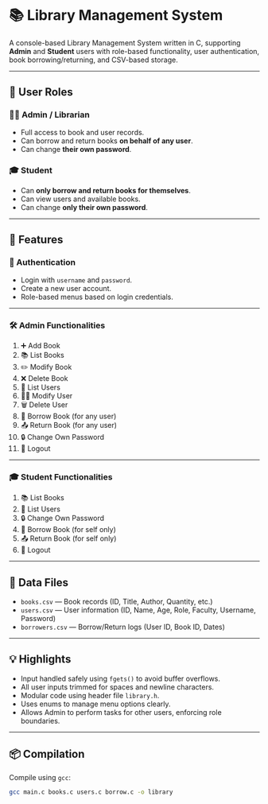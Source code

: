 # 📚 Library Management System

A console-based Library Management System written in C, supporting **Admin** and **Student** users with role-based functionality, user authentication, book borrowing/returning, and CSV-based storage.

---

## 👥 User Roles

### 👨‍🏫 Admin / Librarian
- Full access to book and user records.
- Can borrow and return books **on behalf of any user**.
- Can change **their own password**.

### 🎓 Student
- Can **only borrow and return books for themselves**.
- Can view users and available books.
- Can change **only their own password**.

---

## 🧾 Features

### 🔐 Authentication
- Login with `username` and `password`.
- Create a new user account.
- Role-based menus based on login credentials.

---

### 🛠 Admin Functionalities

1. ➕ Add Book  
2. 📚 List Books  
3. ✏️ Modify Book  
4. ❌ Delete Book  
5. 👥 List Users  
6. 🧑‍💼 Modify User  
7. 🗑️ Delete User  
8. 📖 Borrow Book (for any user)  
9. 📤 Return Book (for any user)  
10. 🔒 Change Own Password  
0. 🚪 Logout  

---

### 🎓 Student Functionalities

1. 📚 List Books  
2. 👥 List Users  
3. 🔒 Change Own Password  
4. 📖 Borrow Book (for self only)  
5. 📤 Return Book (for self only)  
0. 🚪 Logout  

---

## 📂 Data Files

- `books.csv` — Book records (ID, Title, Author, Quantity, etc.)
- `users.csv` — User information (ID, Name, Age, Role, Faculty, Username, Password)
- `borrowers.csv` — Borrow/Return logs (User ID, Book ID, Dates)

---

## 💡 Highlights

- Input handled safely using `fgets()` to avoid buffer overflows.
- All user inputs trimmed for spaces and newline characters.
- Modular code using header file `library.h`.
- Uses enums to manage menu options clearly.
- Allows Admin to perform tasks for other users, enforcing role boundaries.

---

## 📦 Compilation

Compile using `gcc`:

```bash
gcc main.c books.c users.c borrow.c -o library
